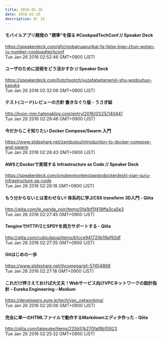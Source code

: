 ```yaml
---
title: 2016-01-26
date: 2016-01-26
description: B! 10
---
```


#### モバイルアプリ開発の "標準"を探る #CookpadTechConf // Speaker Deck
https://speakerdeck.com/gfx/mobairuapurikai-fa-false-biao-zhun-wotan-ru-number-cookpadtechconf<br>
Tue Jan 26 2016 02:52:46 GMT+0900 (JST)<br>


#### ユーザのために技術をどう活かすか // Speaker Deck
https://speakerdeck.com/hotchpotch/yuzafalsetameniji-shu-wodouhuo-kasuka<br>
Tue Jan 26 2016 02:32:06 GMT+0900 (JST)<br>


#### テスト(コード)レビューの方針 書きなぐり版 - うさぎ組
http://kyon-mm.hatenablog.com/entry/2016/01/25/140441<br>
Tue Jan 26 2016 02:29:46 GMT+0900 (JST)<br>


#### 今だからこそ知りたい Docker Compose/Swarm 入門
https://www.slideshare.net/zembutsu/introduction-to-docker-compose-and-swarm<br>
Tue Jan 26 2016 02:28:43 GMT+0900 (JST)<br>


#### AWSとDockerで実現する Infrastructure as Code // Speaker Deck
https://speakerdeck.com/smokeymonkey/awstodockerdeshi-xian-suru-infrastructure-as-code<br>
Tue Jan 26 2016 02:28:18 GMT+0900 (JST)<br>


#### もう分からないとは言わせない! 体系的に学ぶCSS transform 3D入門 - Qiita
http://qiita.com/le_panda_noir/items/0fa1bf5f418ffa3ca5e3<br>
Tue Jan 26 2016 02:27:45 GMT+0900 (JST)<br>


#### TengineでHTTP/2とSPDYを両方サポートする - Qiita
http://qiita.com/cubicdaiya/items/b1cce941720b19af92df<br>
Tue Jan 26 2016 02:27:35 GMT+0900 (JST)<br>


#### Gitはじめの一歩
https://www.slideshare.net/ihcomega/git-57454868<br>
Tue Jan 26 2016 02:27:18 GMT+0900 (JST)<br>


#### これだけ押さえておけば大丈夫！Webサービス向けVPCネットワークの設計指針 – Eureka Engineering – Medium
https://developers.eure.jp/tech/vpc_networking/<br>
Tue Jan 26 2016 02:26:06 GMT+0900 (JST)<br>


#### 完全に単一のHTMLファイルで動作するMarkdownエディタ作った - Qiita
http://qiita.com/tatesuke/items/225b51b270faf8b10923<br>
Tue Jan 26 2016 02:25:32 GMT+0900 (JST)<br>


